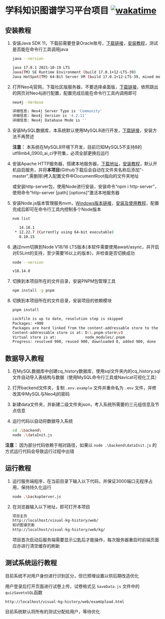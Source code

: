# 学科知识图谱学习平台项目 [![wakatime](https://wakatime.com/badge/user/b5b6ac2c-550f-4e67-902a-a3d1fc690e9c/project/6ea8c319-dedf-4be5-9ff9-5318027b2604.svg)](https://wakatime.com/badge/user/b5b6ac2c-550f-4e67-902a-a3d1fc690e9c/project/6ea8c319-dedf-4be5-9ff9-5318027b2604)

## 安装教程

1. 安装Java SDK 11，下载前需要登录Oracle账号，[下载链接](https://www.oracle.com/java/technologies/javase/jdk11-archive-downloads.html#license-lightbox)，[安装教程](https://www.runoob.com/java/java-environment-setup.html)，测试是否能在命令行工具调用java

   ```bash
   java --version
   
   java 17.0.1 2021-10-19 LTS
   Java(TM) SE Runtime Environment (build 17.0.1+12-LTS-39)
   Java HotSpot(TM) 64-Bit Server VM (build 17.0.1+12-LTS-39, mixed mode, sharing)
   ```

2. 打开Neo4j官网，下载社区版服务器，不要选择桌面版，[下载链接](https://neo4j.com/download-center/#community)，依照跳出的网页对Neo4j进行配置，配置完成后能在命令行工具内调用即可

   ```bash
   neo4j -Verbose
   
   详细信息: Neo4j Server Type is 'Community'
   详细信息: Neo4j Version is '4.2.11'
   详细信息: Neo4j Database Mode is ''
   ```

3. 安装MySQL数据库，本系统默认使用MySQL8进行开发，[下载链接](https://dev.mysql.com/downloads/installer/)，安装方法不再赘述

   **注意：** 本系统在MySQL8环境下开发，目前已知MySQL5不支持8的utf8mb4_0900_ai_ci字符集，必须全部更换后运行

4. 安装Apache HTTP服务器，搭建本地服务器，[下载地址](https://www.apachehaus.com/cgi-bin/download.plx)，[安装教程](https://www.php.cn/apache/427457.html)，默认开机自启服务，并将**本项目**(Github下载后会自动在文件夹名称后添加"-master",需删除)拷入配置文件中DocumentRoot指向的文件夹地址

   或安装http-server包，使用Node进行安装，安装命令“npm i http-server”，使用命令“http-server [path] [options]”激活本地服务器

5. 安装Node.js版本管理服务nvm，[Windows版本链接](https://github.com/coreybutler/nvm-windows)，[安装及使用教程](https://www.runoob.com/w3cnote/nvm-manager-node-versions.html)，配置完成后即可在命令行工具内控制多个Node版本

   ```bash
   nvm list
   
      14.18.1
    * 12.22.7 (Currently using 64-bit executable)
      0.10.15
   ```

6. 通过nvm切换到Node V18/16 LTS版本(本软件需要使用await/async，并开启对ESLint的支持，至少需要16以上的版本)，并检查是否切换成功

   ```bash
   node --version
   
   v18.14.0
   ```

7. 切换到本项目所在的文件目录，安装PNPM包管理工具

   ```bash
   npm install -g pnpm
   ```

8. 切换到本项目所在的文件目录，安装项目的依赖模块

   ```bash
   pnpm install
   
   Lockfile is up to date, resolution step is skipped
   Packages: +900
   Packages are hard linked from the content-addressable store to the virtual store.
   Content-addressable store is at: D:\.pnpm-store\v3
   Virtual store is at:             node_modules/.pnpm
   Progress: resolved 900, reused 900, downloaded 0, added 900, done
   ```

## 数据导入教程

1. 在MySQL数据库中创建cq_history数据库，使用sql文件夹内的cq_history.sql文件自动导入表结构与数据（使用MySQL命令行工具或Navicat可视化工具）
2. 打开backend文件夹，复制 `.env.example` 文件并重命名为 `.env` 文件，并修改其中MySQL与Neo4j的密码
3. 新建data文件夹，并新建二级文件夹json，考入系统所需要的三元组信息及节点信息
4. 运行代码以自动将数据导入系统

   ```bash
   cd .\backend\
   node .\dataInit.js
   ```

**注意：** 因为部分代码依赖于相对路径，如果以 `node .\backend\dataInit.js` 的方式运行代码会导致运行过程中出错

## 运行教程

1. 运行服务端程序，在当前目录下输入以下代码，并保证3000端口无程序占用，保持持久化运行

   ```bash
   node .\backupServer.js
   ```

2. 在浏览器输入以下地址，即可打开本项目

   ```bash
   项目主页
   http://localhost/visual-kg-history/web/
   知识图谱页面
   http://localhost/visual-kg-history/web/kg/
   ```

   项目首次启动后服务端需要显示公匙后才能操作，每次服务器重启时前端页面应亦进行清空缓存的刷新

## 测试系统运行教程

目前系统不对用户身份进行识别区分，但已预埋设置以供后期改造优化

用户登录后打开页面进行试卷上传，试卷格式见 `SaveData.js` 文件中的 `quizSavetoSQL`函数

```
http://localhost/visual-kg-history/web/examUpload.html
```

目前系统默认将所有的测试分配给用户，等待优化
